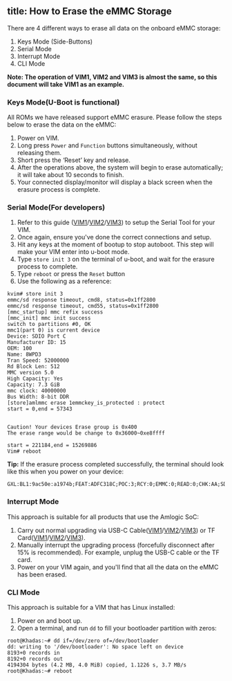 title: How to Erase the eMMC Storage
---

There are 4 different ways to erase all data on the onboard eMMC storage:
1. Keys Mode (Side-Buttons)
2. Serial Mode
3. Interrupt Mode
4. CLI Mode

**Note: The operation of VIM1, VIM2 and VIM3 is almost the same, so this document will take VIM1 as an example.**

### Keys Mode(U-Boot is functional)
All ROMs we have released support eMMC erasure. Please follow the steps below to erase the data on the eMMC:

1. Power on VIM.
2. Long press `Power` and `Function` buttons simultaneously, without releasing them.
3. Short press the ‘Reset’ key and release.
4. After the operations above, the system will begin to erase automatically; it will take about 10 seconds to finish.
5. Your connected display/monitor will display a black screen when the erasure process is complete.


### Serial Mode(For developers)
1. Refer to this guide ([VIM1](/vim1/SetupSerialTool.html)/[VIM2](/vim2/SetupSerialTool.html)/[VIM3](/vim3/SetupSerialTool.html)) to setup the Serial Tool for your VIM.
2. Once again, ensure you've done the correct connections and setup.
3. Hit any keys at the moment of bootup to stop autoboot. This step will make your VIM enter into u-boot mode.
4. Type `store init 3` on the terminal of u-boot, and wait for the erasure process to complete.
5. Type `reboot` or press the `Reset` button
6. Use the following as a reference:
```
kvim# store init 3
emmc/sd response timeout, cmd8, status=0x1ff2800
emmc/sd response timeout, cmd55, status=0x1ff2800
[mmc_startup] mmc refix success
[mmc_init] mmc init success
switch to partitions #0, OK
mmc1(part 0) is current device
Device: SDIO Port C
Manufacturer ID: 15
OEM: 100
Name: 8WPD3 
Tran Speed: 52000000
Rd Block Len: 512
MMC version 5.0
High Capacity: Yes
Capacity: 7.3 GiB
mmc clock: 40000000
Bus Width: 8-bit DDR
[store]amlmmc erase 1emmckey_is_protected : protect
start = 0,end = 57343


Caution! Your devices Erase group is 0x400
The erase range would be change to 0x36000~0xe8ffff

start = 221184,end = 15269886
Vim# reboot
```
**Tip:**
If the erasure process completed successfully, the terminal should look like this when you power on your device:
```
GXL:BL1:9ac50e:a1974b;FEAT:ADFC318C;POC:3;RCY:0;EMMC:0;READ:0;CHK:AA;SD:800;USB:8;
```

### Interrupt Mode
This approach is suitable for all products that use the Amlogic SoC:

1. Carry out normal upgrading via USB-C Cable([VIM1](/vim1/UpgradeViaUSBCable.html)/[VIM2](/vim2/UpgradeViaUSBCable.html)/[VIM3](/vim3/UpgradeViaUSBCable.html)) or TF Card([VIM1](/vim1/UpgradeViaTFBurningCard.html)/[VIM2](/vim2/UpgradeViaTFBurningCard.html)/[VIM3](/vim3/UpgradeViaTFBurningCard.html)).
2. Manually interrupt the upgrading process (forcefully disconnect after 15% is recommended). For example, unplug the USB-C cable or the TF card.
3. Power on your VIM again, and you'll find that all the data on the eMMC has been erased.


### CLI Mode
This approach is suitable for a VIM that has Linux installed:

1. Power on and boot up.
2. Open a terminal, and run `dd` to fill your bootloader partition with zeros:
```
root@Khadas:~# dd if=/dev/zero of=/dev/bootloader
dd: writing to '/dev/bootloader': No space left on device
8193+0 records in
8192+0 records out
4194304 bytes (4.2 MB, 4.0 MiB) copied, 1.1226 s, 3.7 MB/s
root@Khadas:~# reboot
```
